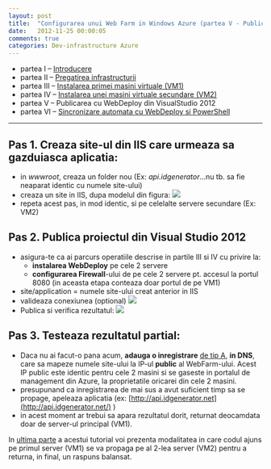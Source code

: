 ```yaml
---
layout: post
title:  "Configurarea unui Web Farm in Windows Azure (partea V - Publicarea cu WebDeploy din VisualStudio 2012)"
date:   2012-11-25 00:00:05
comments: true
categories: Dev-infrastructure Azure
---
```


- partea I – [Introducere](http://lucian.maran.ro/2012/11/25/configurarea-unui-web-farm-in-windows-azure-partea-i-introducere/)
- partea II – [Pregatirea infrastructurii](http://lucian.maran.ro/2012/11/25/configurarea-unui-web-farm-in-windows-azure-partea-ii-pregatirea-infrastructurii/)
- partea III – [Instalarea primei masini virtuale (VM1)](http://lucian.maran.ro/2012/11/25/configurarea-unui-web-farm-in-windows-azure-partea-iii-instalarea-primei-vm/)
- partea IV – [Instalarea unei masini virtuale secundare (VM2)](http://lucian.maran.ro/2012/11/25/configurarea-unui-web-farm-in-windows-azure-partea-iv-instalarea-unei-masini-virtuale-secundare/)
- partea V – Publicarea cu WebDeploy din VisualStudio 2012
- partea VI – [Sincronizare automata cu WebDeploy si PowerShell](http://lucian.maran.ro/2012/11/26/configurarea-unui-web-farm-in-windows-azure-partea-vi-sincronizarea-automata-cu-webdeploy-si-powershell/)

----------

## Pas 1. Creaza site-ul din IIS care urmeaza sa gazduiasca aplicatia: ##

- in *wwwroot*, creaza un folder nou (Ex: *api.idgenerator*...nu tb. sa fie neaparat identic cu numele site-ului)
- creaza un site in IIS, dupa modelul din figura:
 ![](https://dl.dropboxusercontent.com/u/43065769/blog/images/2012/SiteIISBlank.png)
- repeta acest pas, in mod identic, si pe celelalte servere secundare (Ex: VM2)

## Pas 2. Publica proiectul din Visual Studio 2012 ##

- asigura-te ca ai parcurs operatiile descrise in partile III si IV cu privire la:
	- **instalarea WebDeploy** pe cele 2 servere
	- **configurarea Firewall**-ului de pe cele 2 servere pt. accesul la portul 8080 (in aceasta etapa conteaza doar portul de pe VM1)
- site/application = numele site-ului creat anterior in IIS
- valideaza conexiunea (optional)
 ![](https://dl.dropboxusercontent.com/u/43065769/blog/images/2012/PublishWebDeploy.png)
- Publica si verifica rezultatul:
 ![](https://dl.dropboxusercontent.com/u/43065769/blog/images/2012/PublishOK.png)

## Pas 3. Testeaza rezultatul partial: ##

- Daca nu ai facut-o pana acum, **adauga o inregistrare** [de tip A](http://lucian.maran.ro/2012/11/23/dns-evita-sa-folosesti-cname/), **in DNS**, care sa mapeze numele site-ului la IP-ul **public** al WebFarm-ului. Acest IP public este identic pentru cele 2 masini  si se gaseste in portalul de management din Azure, la proprietatile oricarei din cele 2 masini.
- presupunand ca inregistrarea de mai sus a avut suficient timp sa se propage, apeleaza aplicatia (ex: [http://api.idgenerator.net](http://api.idgenerator.net/) )
- in acest moment ar trebui sa apara rezultatul dorit, returnat deocamdata doar de server-ul principal (VM1).

In [ultima parte](http://lucian.maran.ro/2012/11/26/configurarea-unui-web-farm-in-windows-azure-partea-vi-sincronizarea-automata-cu-webdeploy-si-powershell/) a acestui tutorial voi prezenta modalitatea in care codul ajuns pe primul server (VM1) se va propaga pe al 2-lea server (VM2) pentru a returna, in final, un raspuns balansat.